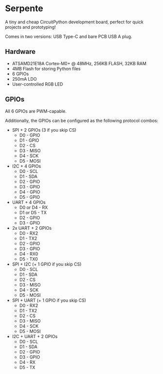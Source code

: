 # Serpente

A tiny and cheap CircuitPython development board, perfect for quick projects and prototyping!

Comes in two versions: USB Type-C and bare PCB USB A plug.

## Hardware
- ATSAMD21E18A Cortex-M0+ @ 48MHz, 256KB FLASH, 32KB RAM
- 4MB Flash for storing Python files
- 6 GPIOs
- 250mA LDO
- User-controlled RGB LED

## GPIOs

All 6 GPIOs are PWM-capable.

Additionally, the GPIOs can be configured as the following protocol combos:

- SPI + 2 GPIOs (3 if you skip CS)
  - D0 - GPIO
  - D1 - GPIO
  - D2 - CS
  - D3 - MISO
  - D4 - SCK
  - D5 - MOSI
- I2C + 4 GPIOs
  - D0 - SCL
  - D1 - SDA
  - D2 - GPIO
  - D3 - GPIO
  - D4 - GPIO
  - D5 - GPIO
- UART + 4 GPIOs
  - D0 or D4 - RX
  - D1 or D5 - TX
  - D2 - GPIO
  - D3 - GPIO
- 2x UART + 2 GPIOs
  - D0 - RX2
  - D1 - TX2
  - D2 - GPIO
  - D3 - GPIO
  - D4 - RX0
  - D5 - TX0
- SPI + I2C (+ 1 GPIO if you skip CS)
  - D0 - SCL
  - D1 - SDA
  - D2 - CS
  - D3 - MISO
  - D4 - SCK
  - D5 - MOSI
- SPI + UART (+ 1 GPIO if you skip CS)
  - D0 - RX2
  - D1 - TX2
  - D2 - CS
  - D3 - MISO
  - D4 - SCK
  - D5 - MOSI
- I2C + UART + 2 GPIOs
  - D0 - SCL
  - D1 - SDA
  - D2 - GPIO
  - D3 - GPIO
  - D4 - RX
  - D5 - TX
